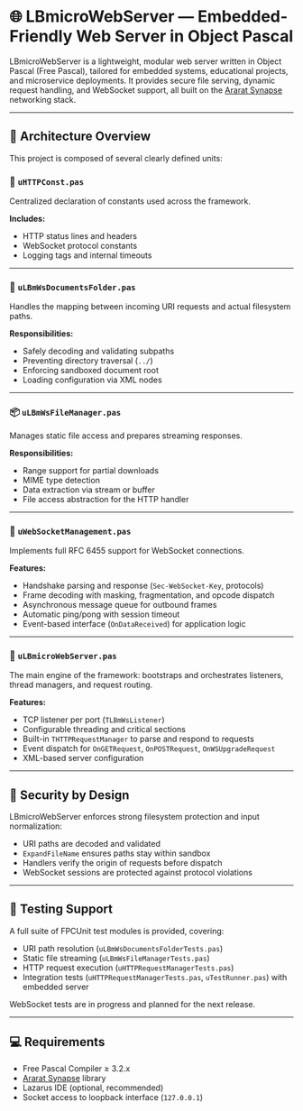# 🌐 LBmicroWebServer — Embedded-Friendly Web Server in Object Pascal

LBmicroWebServer is a lightweight, modular web server written in Object Pascal (Free Pascal), tailored for embedded systems, educational projects, and microservice deployments. It provides secure file serving, dynamic request handling, and WebSocket support, all built on the [Ararat Synapse](https://github.com/ararat/Synapse) networking stack.

---

## 🧱 Architecture Overview

This project is composed of several clearly defined units:

### 🔹 `uHTTPConst.pas`
Centralized declaration of constants used across the framework.

**Includes:**
- HTTP status lines and headers
- WebSocket protocol constants
- Logging tags and internal timeouts

---

### 📁 `uLBmWsDocumentsFolder.pas`
Handles the mapping between incoming URI requests and actual filesystem paths.

**Responsibilities:**
- Safely decoding and validating subpaths
- Preventing directory traversal (`../`)
- Enforcing sandboxed document root
- Loading configuration via XML nodes

---

### 📦 `uLBmWsFileManager.pas`
Manages static file access and prepares streaming responses.

**Responsibilities:**
- Range support for partial downloads
- MIME type detection
- Data extraction via stream or buffer
- File access abstraction for the HTTP handler

---

### 📡 `uWebSocketManagement.pas`
Implements full RFC 6455 support for WebSocket connections.

**Features:**
- Handshake parsing and response (`Sec-WebSocket-Key`, protocols)
- Frame decoding with masking, fragmentation, and opcode dispatch
- Asynchronous message queue for outbound frames
- Automatic ping/pong with session timeout
- Event-based interface (`OnDataReceived`) for application logic

---

### 🚀 `uLBmicroWebServer.pas`
The main engine of the framework: bootstraps and orchestrates listeners, thread managers, and request routing.

**Features:**
- TCP listener per port (`TLBmWsListener`)
- Configurable threading and critical sections
- Built-in `THTTPRequestManager` to parse and respond to requests
- Event dispatch for `OnGETRequest`, `OnPOSTRequest`, `OnWSUpgradeRequest`
- XML-based server configuration

---

## 🔐 Security by Design

LBmicroWebServer enforces strong filesystem protection and input normalization:

- URI paths are decoded and validated
- `ExpandFileName` ensures paths stay within sandbox
- Handlers verify the origin of requests before dispatch
- WebSocket sessions are protected against protocol violations

---

## 🧪 Testing Support

A full suite of FPCUnit test modules is provided, covering:

- URI path resolution (`uLBmWsDocumentsFolderTests.pas`)
- Static file streaming (`uLBmWsFileManagerTests.pas`)
- HTTP request execution (`uHTTPRequestManagerTests.pas`)
- Integration tests (`uHTTPRequestManagerTests.pas`, `uTestRunner.pas`) with embedded server

WebSocket tests are in progress and planned for the next release.

---

## 💻 Requirements

- Free Pascal Compiler ≥ 3.2.x
- [Ararat Synapse](https://github.com/ararat/Synapse) library
- Lazarus IDE (optional, recommended)
- Socket access to loopback interface (`127.0.0.1`)


